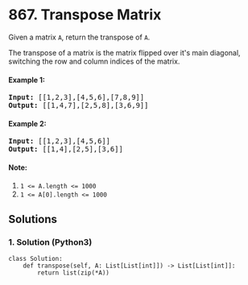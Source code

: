 # 867. Transpose Matrix
Given a matrix <code>A</code>, return the transpose of <code>A</code>.

The transpose of a matrix is the matrix flipped over it's main diagonal, switching the row and column indices of the matrix.

#### Example 1:
<pre>
<strong>Input:</strong> [[1,2,3],[4,5,6],[7,8,9]]
<strong>Output:</strong> [[1,4,7],[2,5,8],[3,6,9]]
</pre>

#### Example 2:
<pre>
<strong>Input:</strong> [[1,2,3],[4,5,6]]
<strong>Output:</strong> [[1,4],[2,5],[3,6]]
</pre>

#### Note:
1. <code>1 <= A.length <= 1000</code>
2. <code>1 <= A[0].length <= 1000</code>

## Solutions

### 1. Solution (Python3)
```Python3
class Solution:
    def transpose(self, A: List[List[int]]) -> List[List[int]]:
        return list(zip(*A))
```
